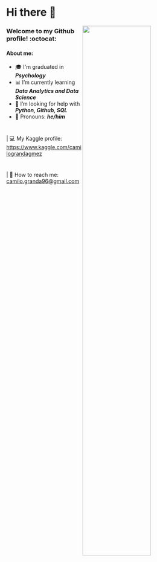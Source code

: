# Hi there :wave:

<img align="right" width="60%" height="60%" src="https://i.imgur.com/jyXHlTW.gif" >

### Welcome to my Github profile! :octocat:

#### About me:

* 🎓 I'm graduated in ***Psychology***
* 📊 I’m currently learning ***Data Analytics and Data Science***
* 🙋 I’m looking for help with ***Python, Github, SQL***
* 👤 Pronouns: ***he/him***
#
| 💻 My Kaggle profile: https://www.kaggle.com/camilograndagmez
#
| 📧 How to reach me: camilo.granda96@gmail.com
